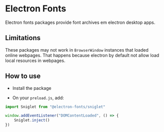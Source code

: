 # Electron Fonts

Electron fonts packages provide font archives em electron desktop apps.

## Limitations

These packages may not work in `BrowserWindow` instances that loaded online webpages. That happens because electron by default not allow load local resources in webpages.

## How to use

* Install the package

* On your `preload.js`, add:

```ts
import Sniglet from "@electron-fonts/sniglet"

window.addEventListener("DOMContentLoaded", () => {
    Sniglet.inject()
})
```